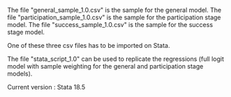 The file "general_sample_1.0.csv" is the sample for the general model.
The file "participation_sample_1.0.csv" is the sample for the participation stage model.
The file "success_sample_1.0.csv" is the sample for the success stage model.

One of these three csv files has to be imported on Stata.

The file "stata_script_1.0" can be used to replicate the regressions (full logit model with sample weighting for the general and participation stage models).

Current version : Stata 18.5
